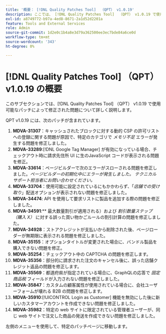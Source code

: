 ```yaml
---
title: '概要： [!DNL Quality Patches Tool]  （QPT） v1.0.19'
description: ここでは、 [!DNL Quality Patches Tool]  （QPT） v1.0.19 で使用可能なパッチによって修正された問題について詳しく説明します。
exl-id: a8749772-b97a-4ed8-8671-2a1d52d2201a
feature: Tools and External Services
role: Admin
source-git-commit: 1d2e0c1b4a8e3d79a362500ee3ec7bde84a6ce0d
workflow-type: tm+mt
source-wordcount: '343'
ht-degree: 0%

---
```


# [!DNL Quality Patches Tool] （QPT） v1.0.19 の概要

このサブセクションでは、[!DNL Quality Patches Tool] （QPT） v1.0.19 で使用可能なパッチによって修正された問題について詳しく説明します。

QPT v1.0.19 には、次のパッチが含まれています。

1. **MDVA-31307**：キャッシュされたブロックに対する動的 CSP の許可リストへの登録に関する問題が原因で、特定のカテゴリで *メモリ不足* エラーが発生する問題を修正しました。
1. **MDVA-33289**:[!DNL Google Tag Manager] が有効になっている場合、チェックアウト時に請求先住所 UI に生のJavaScript コードが表示される問題を修正。
1. **MDVA-33614**：ページビルダーで次のエラーがスローされる問題を修正しました。*ページビルダーの初期化中にエラーが発生しました。 テクニカル サポート担当者にお問い合わせください。*
1. **MDVA-33704**：使用可能に設定されているにもかかわらず、「*店舗での受け取り*」配送オプションが表示されない問題を修正しました。
1. **MDVA-34474**: API を使用して要求リストに製品を追加する際の問題を修正しました。
1. **MDVA-34591**:** 最大数量割引が適用される）および *割引数量ステップ（購入 X）* に対する誤った買い物かごルールの割引計算の問題を修正しました。
1. **MDVA-34928**：ストアクレジットが支払いから削除された後、ページローダーが無期限に表示される問題を修正しました。
1. **MDVA-35155**：オプションタイトルが変更された場合に、バンドル製品を購入できない問題を修正。
1. **MDVA-35254**：チェックアウト中の CAPTCHA の問題を修正します。
1. **MDVA-35356**：部分的に請求された注文のキャンセル後に、誤った店舗クレジット返品の問題を修正します。
1. **MDVA-35569**：都道府県が指定されている場合に、GraphQLの応答で *固定商品税* フィールドが入力されない問題を修正しました。
1. **MDVA-35847**：カスタムの顧客属性が使用されている場合に、会社ユーザーフォームが壊れる B2B の問題を修正します。
1. **MDVA-35910**:[!UICONTROL Login as Customer] 機能を無効にした後に新しいカスタマーアカウントを作成できない問題を修正しました。
1. **MDVA-35982**：特定の web サイトに限定されている管理者ユーザーが、同じ web サイトで注文した商品の発送を作成できない問題を修正しました。

左側のメニューを使用して、特定のパッチページに移動します。
